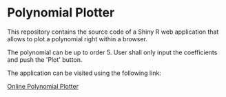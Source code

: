 # Polynomial Plotter

This repository contains the source code of a Shiny R web application that allows to plot a polynomial right within a browser.

The polynomial can be up to order 5. User shall only input the coefficients and push the 'Plot' button.

The application can be visited using the following link:

[Online Polynomial Plotter](https://polyplot.shinyapps.io/shinyPolynomialPlotter/)
